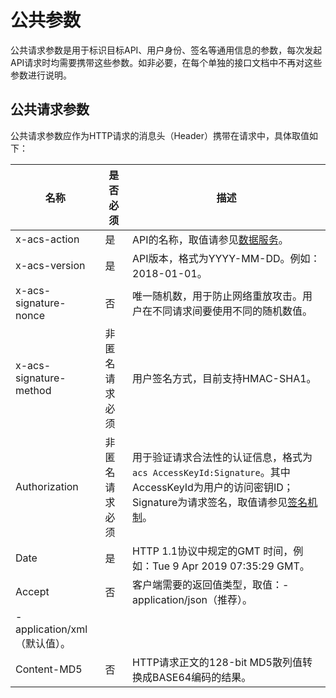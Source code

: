 # 公共参数

公共请求参数是用于标识目标API、用户身份、签名等通用信息的参数，每次发起API请求时均需要携带这些参数。如非必要，在每个单独的接口文档中不再对这些参数进行说明。

## 公共请求参数

公共请求参数应作为HTTP请求的消息头（Header）携带在请求中，具体取值如下：

|名称|是否必须|描述|
|--|----|--|
|x-acs-action|是|API的名称，取值请参见[数据服务](/cn.zh-CN/数据服务API/API概览.md)。|
|x-acs-version|是|API版本，格式为YYYY-MM-DD。例如：2018-01-01。|
|x-acs-signature-nonce|否|唯一随机数，用于防止网络重放攻击。用户在不同请求间要使用不同的随机数值。|
|x-acs-signature-method|非匿名请求必须|用户签名方式，目前支持HMAC-SHA1。|
|Authorization|非匿名请求必须|用于验证请求合法性的认证信息，格式为`acs AccessKeyId:Signature`。其中AccessKeyId为用户的访问密钥ID；Signature为请求签名，取值请参见[签名机制](/cn.zh-CN/数据服务API/签名机制.md)。|
|Date|是|HTTP 1.1协议中规定的GMT 时间，例如：Tue 9 Apr 2019 07:35:29 GMT。|
|Accept|否|客户端需要的返回值类型，取值：-   application/json（推荐）。
-   application/xml（默认值）。 |
|Content-MD5|否|HTTP请求正文的128-bit MD5散列值转换成BASE64编码的结果。|

